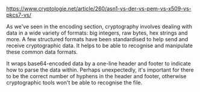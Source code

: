 https://www.cryptologie.net/article/260/asn1-vs-der-vs-pem-vs-x509-vs-pkcs7-vs/

As we've seen in the encoding section, cryptography involves dealing with data in a wide variety of formats: big integers, raw bytes, hex strings and more. A few structured formats have been standardised to help send and receive cryptographic data. It helps to be able to recognise and manipulate these common data formats.

It wraps base64-encoded data by a one-line header and footer to indicate how to parse the data within. Perhaps unexpectedly, it's important for there to be the correct number of hyphens in the header and footer, otherwise cryptographic tools won't be able to recognise the file.